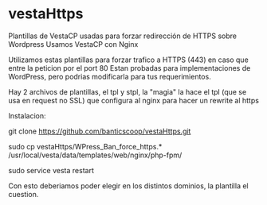 # vestaHttps
Plantillas de VestaCP usadas para forzar redirección de HTTPS sobre Wordpress
Usamos VestaCP con Nginx

Utilizamos estas plantillas para forzar trafico a HTTPS (443) en caso que entre la peticion por el port 80
Estan probadas para implementaciones de WordPress, pero podrias modificarla para tus requerimientos.

Hay 2 archivos de plantillas, el tpl y stpl, la "magia" la hace el tpl (que se usa en request no SSL) que configura al nginx para hacer un rewrite al https

Instalacion:

git clone https://github.com/banticscoop/vestaHttps.git

sudo cp vestaHttps/WPress_Ban_force_https.* /usr/local/vesta/data/templates/web/nginx/php-fpm/

sudo service vesta restart

Con esto deberiamos poder elegir en los distintos dominios, la plantilla el cuestion.

